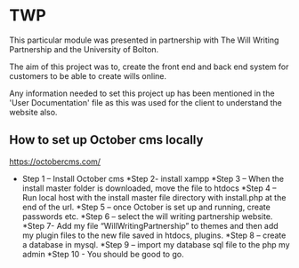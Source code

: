 # TWP

This particular module was presented in partnership with The Will Writing Partnership and the University of Bolton.

The aim of this project was to, create the front end and back end system for customers to be able to create wills online.

Any information needed to set this project up has been mentioned in the 'User Documentation' file as this was used for the client to understand the website also.

## How to set up October cms locally

 
https://octobercms.com/

* Step 1 – Install October cms
*Step 2- install xampp
*Step 3 – When the install master folder is downloaded, move the file to htdocs
*Step 4 – Run local host with the install master file directory with install.php at the end of the url.
*Step 5 – once October is set up and running, create passwords etc.
*Step 6 – select the will writing partnership website.
*Step 7- Add my file  “WillWritingPartnership” to themes	and then add my plugin files to the new file saved in htdocs, plugins.
*Step 8 – create a database in mysql.
*Step 9 – import my database sql file to the php my admin 
*Step 10 - You should be good to go. 
